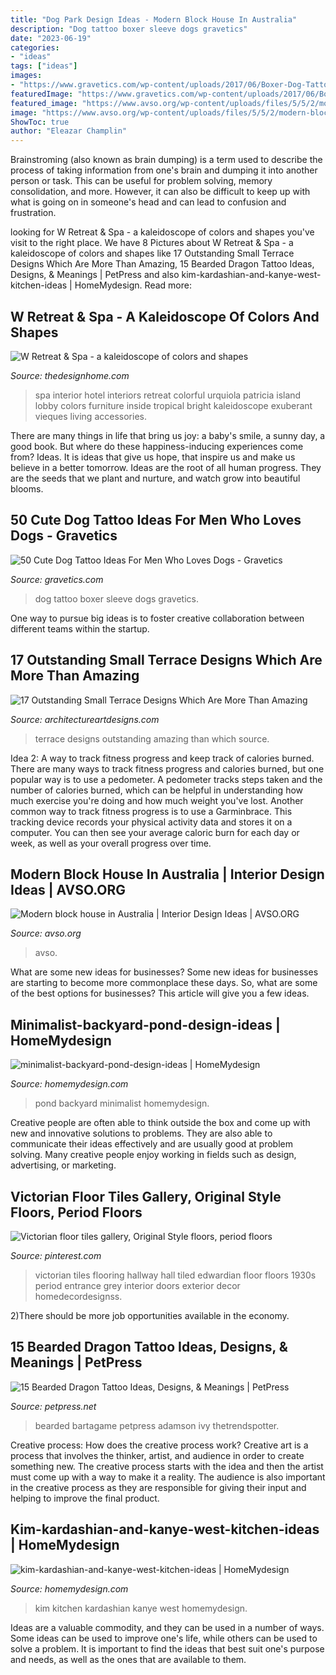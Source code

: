 ```yaml
---
title: "Dog Park Design Ideas - Modern Block House In Australia"
description: "Dog tattoo boxer sleeve dogs gravetics"
date: "2023-06-19"
categories:
- "ideas"
tags: ["ideas"]
images:
- "https://www.gravetics.com/wp-content/uploads/2017/06/Boxer-Dog-Tattoo-On-Sleeve.jpg"
featuredImage: "https://www.gravetics.com/wp-content/uploads/2017/06/Boxer-Dog-Tattoo-On-Sleeve.jpg"
featured_image: "https://www.avso.org/wp-content/uploads/files/5/5/2/modern-block-house-in-australia-7-552.jpg"
image: "https://www.avso.org/wp-content/uploads/files/5/5/2/modern-block-house-in-australia-7-552.jpg"
ShowToc: true
author: "Eleazar Champlin"
---
```



Brainstroming (also known as brain dumping) is a term used to describe the process of taking information from one's brain and dumping it into another person or task. This can be useful for problem solving, memory consolidation, and more. However, it can also be difficult to keep up with what is going on in someone's head and can lead to confusion and frustration.

	

		
looking for W Retreat &amp; Spa - a kaleidoscope of colors and shapes you've visit to the right place. We have 8 Pictures about W Retreat &amp; Spa - a kaleidoscope of colors and shapes like 17 Outstanding Small Terrace Designs Which Are More Than Amazing, 15 Bearded Dragon Tattoo Ideas, Designs, &amp; Meanings | PetPress and also kim-kardashian-and-kanye-west-kitchen-ideas | HomeMydesign. Read more:
		
    
## W Retreat &amp; Spa - A Kaleidoscope Of Colors And Shapes

<img loading=lazy src="http://thedesignhome.com/wp-content/uploads/2015/10/W-Retreat-Spa-a-kaleidoscope-of-colors-and-shapes2.jpg" onerror="this.onerror=null;this.src='https://tse1.mm.bing.net/th?id=OIP.AhEn0NWlvin5TBiARkRPrQHaEK&amp;pid=15.1';" alt="W Retreat &amp; Spa - a kaleidoscope of colors and shapes">

_Source: thedesignhome.com_

>spa interior hotel interiors retreat colorful urquiola patricia island lobby colors furniture inside tropical bright kaleidoscope exuberant vieques living accessories. 

	

There are many things in life that bring us joy: a baby's smile, a sunny day, a good book. But where do these happiness-inducing experiences come from? Ideas. It is ideas that give us hope, that inspire us and make us believe in a better tomorrow. Ideas are the root of all human progress. They are the seeds that we plant and nurture, and watch grow into beautiful blooms.

    
## 50 Cute Dog Tattoo Ideas For Men Who Loves Dogs - Gravetics

<img loading=lazy src="https://www.gravetics.com/wp-content/uploads/2017/06/Boxer-Dog-Tattoo-On-Sleeve.jpg" onerror="this.onerror=null;this.src='https://tse1.mm.bing.net/th?id=OIP.dH6Gn4vrgBXxbGHdalxu8wHaHa&amp;pid=15.1';" alt="50 Cute Dog Tattoo Ideas For Men Who Loves Dogs - Gravetics">

_Source: gravetics.com_

>dog tattoo boxer sleeve dogs gravetics. 

	

One way to pursue big ideas is to foster creative collaboration between different teams within the startup.

    
## 17 Outstanding Small Terrace Designs Which Are More Than Amazing

<img loading=lazy src="https://www.architectureartdesigns.com/wp-content/uploads/2017/07/6-23-e1501160280768.jpg" onerror="this.onerror=null;this.src='https://tse4.mm.bing.net/th?id=OIP.l7mjQk_OWiqFPBeAPDSiwwHaIr&amp;pid=15.1';" alt="17 Outstanding Small Terrace Designs Which Are More Than Amazing">

_Source: architectureartdesigns.com_

>terrace designs outstanding amazing than which source. 

	

Idea 2: A way to track fitness progress and keep track of calories burned.
There are many ways to track fitness progress and calories burned, but one popular way is to use a pedometer. A pedometer tracks steps taken and the number of calories burned, which can be helpful in understanding how much exercise you're doing and how much weight you've lost. Another common way to track fitness progress is to use a Garminbrace. This tracking device records your physical activity data and stores it on a computer. You can then see your average caloric burn for each day or week, as well as your overall progress over time.

    
## Modern Block House In Australia | Interior Design Ideas | AVSO.ORG

<img loading=lazy src="https://www.avso.org/wp-content/uploads/files/5/5/2/modern-block-house-in-australia-7-552.jpg" onerror="this.onerror=null;this.src='https://tse3.mm.bing.net/th?id=OIP.0onkIhNwrfzneaAAhb3RlwHaLc&amp;pid=15.1';" alt="Modern block house in Australia | Interior Design Ideas | AVSO.ORG">

_Source: avso.org_

>avso. 

	

What are some new ideas for businesses?
Some new ideas for businesses are starting to become more commonplace these days.  So, what are some of the best options for businesses? This article will give you a few ideas.

    
## Minimalist-backyard-pond-design-ideas | HomeMydesign

<img loading=lazy src="https://homemydesign.com/wp-content/uploads/2015/04/minimalist-backyard-pond-design-ideas.jpg" onerror="this.onerror=null;this.src='https://tse1.mm.bing.net/th?id=OIP.cRtsFw4_JxPMgLP95WeUPgHaLH&amp;pid=15.1';" alt="minimalist-backyard-pond-design-ideas | HomeMydesign">

_Source: homemydesign.com_

>pond backyard minimalist homemydesign. 

	

Creative people are often able to think outside the box and come up with new and innovative solutions to problems. They are also able to communicate their ideas effectively and are usually good at problem solving. Many creative people enjoy working in fields such as design, advertising, or marketing.

    
## Victorian Floor Tiles Gallery, Original Style Floors, Period Floors

<img loading=lazy src="https://i.pinimg.com/736x/39/af/86/39af86ff22184bae8920c46d215e538f--victorian-tiles-flooring.jpg" onerror="this.onerror=null;this.src='https://tse1.mm.bing.net/th?id=OIP.iLSThGxhE9XL_cCc2eQFEAHaLH&amp;pid=15.1';" alt="Victorian floor tiles gallery, Original Style floors, period floors">

_Source: pinterest.com_

>victorian tiles flooring hallway hall tiled edwardian floor floors 1930s period entrance grey interior doors exterior decor homedecordesignss. 

	

2)There should be more job opportunities available in the economy. 

    
## 15 Bearded Dragon Tattoo Ideas, Designs, &amp; Meanings | PetPress

<img loading=lazy src="https://cdn.petpress.net/wp-content/uploads/2020/03/12025526/Bearded-Dragon-Tattoo-idea-1.jpg" onerror="this.onerror=null;this.src='https://tse4.mm.bing.net/th?id=OIP.GmqMOG7f-j4zy2DIHZAAeAAAAA&amp;pid=15.1';" alt="15 Bearded Dragon Tattoo Ideas, Designs, &amp; Meanings | PetPress">

_Source: petpress.net_

>bearded bartagame petpress adamson ivy thetrendspotter. 

	

Creative process: How does the creative process work?
Creative art is a process that involves the thinker, artist, and audience in order to create something new. The creative process starts with the idea and then the artist must come up with a way to make it a reality. The audience is also important in the creative process as they are responsible for giving their input and helping to improve the final product.

    
## Kim-kardashian-and-kanye-west-kitchen-ideas | HomeMydesign

<img loading=lazy src="https://homemydesign.com/wp-content/uploads/2014/08/kim-kardashian-and-kanye-west-kitchen-ideas.jpg" onerror="this.onerror=null;this.src='https://tse4.mm.bing.net/th?id=OIP.TAgA5F7xy62FQCrLt8WWJwHaE9&amp;pid=15.1';" alt="kim-kardashian-and-kanye-west-kitchen-ideas | HomeMydesign">

_Source: homemydesign.com_

>kim kitchen kardashian kanye west homemydesign. 

	

Ideas are a valuable commodity, and they can be used in a number of ways. Some ideas can be used to improve one's life, while others can be used to solve a problem. It is important to find the ideas that best suit one's purpose and needs, as well as the ones that are available to them.

